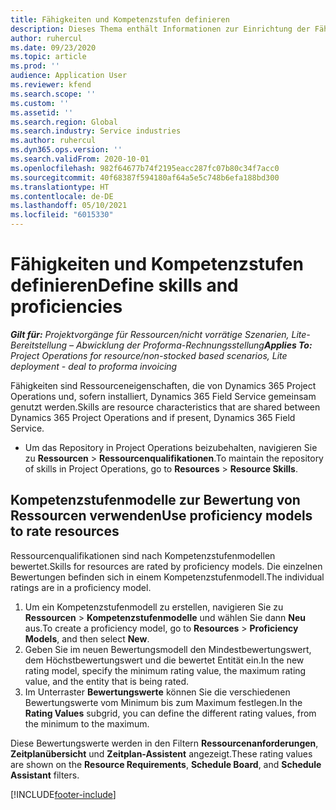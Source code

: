 ```yaml
---
title: Fähigkeiten und Kompetenzstufen definieren
description: Dieses Thema enthält Informationen zur Einrichtung der Fähigkeiten und Kompetenzstufenmodelle, um Ressourcen zu bewerten.
author: ruhercul
ms.date: 09/23/2020
ms.topic: article
ms.prod: ''
audience: Application User
ms.reviewer: kfend
ms.search.scope: ''
ms.custom: ''
ms.assetid: ''
ms.search.region: Global
ms.search.industry: Service industries
ms.author: ruhercul
ms.dyn365.ops.version: ''
ms.search.validFrom: 2020-10-01
ms.openlocfilehash: 982f64677b74f2195eacc287fc07b80c34f7acc0
ms.sourcegitcommit: 40f68387f594180af64a5e5c748b6efa188bd300
ms.translationtype: HT
ms.contentlocale: de-DE
ms.lasthandoff: 05/10/2021
ms.locfileid: "6015330"
---
```

# <a name="define-skills-and-proficiencies"></a><span data-ttu-id="82876-103">Fähigkeiten und Kompetenzstufen definieren</span><span class="sxs-lookup"><span data-stu-id="82876-103">Define skills and proficiencies</span></span>

<span data-ttu-id="82876-104">_**Gilt für:** Projektvorgänge für Ressourcen/nicht vorrätige Szenarien, Lite-Bereitstellung – Abwicklung der Proforma-Rechnungsstellung_</span><span class="sxs-lookup"><span data-stu-id="82876-104">_**Applies To:** Project Operations for resource/non-stocked based scenarios, Lite deployment - deal to proforma invoicing_</span></span>

<span data-ttu-id="82876-105">Fähigkeiten sind Ressourceneigenschaften, die von Dynamics 365 Project Operations und, sofern installiert, Dynamics 365 Field Service gemeinsam genutzt werden.</span><span class="sxs-lookup"><span data-stu-id="82876-105">Skills are resource characteristics that are shared between Dynamics 365 Project Operations and if present, Dynamics 365 Field Service.</span></span> 

- <span data-ttu-id="82876-106">Um das Repository in Project Operations beizubehalten, navigieren Sie zu **Ressourcen** \> **Ressourcenqualifikationen**.</span><span class="sxs-lookup"><span data-stu-id="82876-106">To maintain the repository of skills in Project Operations, go to **Resources** \> **Resource Skills**.</span></span> 

## <a name="use-proficiency-models-to-rate-resources"></a><span data-ttu-id="82876-107">Kompetenzstufenmodelle zur Bewertung von Ressourcen verwenden</span><span class="sxs-lookup"><span data-stu-id="82876-107">Use proficiency models to rate resources</span></span>

<span data-ttu-id="82876-108">Ressourcenqualifikationen sind nach Kompetenzstufenmodellen bewertet.</span><span class="sxs-lookup"><span data-stu-id="82876-108">Skills for resources are rated by proficiency models.</span></span> <span data-ttu-id="82876-109">Die einzelnen Bewertungen befinden sich in einem Kompetenzstufenmodell.</span><span class="sxs-lookup"><span data-stu-id="82876-109">The individual ratings are in a proficiency model.</span></span> 

1. <span data-ttu-id="82876-110">Um ein Kompetenzstufenmodell zu erstellen, navigieren Sie zu **Ressourcen** \> **Kompetenzstufenmodelle** und wählen Sie dann **Neu** aus.</span><span class="sxs-lookup"><span data-stu-id="82876-110">To create a proficiency model, go to **Resources** \> **Proficiency Models**, and then select **New**.</span></span>
2. <span data-ttu-id="82876-111">Geben Sie im neuen Bewertungsmodell den Mindestbewertungswert, dem Höchstbewertungswert und die bewertet Entität ein.</span><span class="sxs-lookup"><span data-stu-id="82876-111">In the new rating model, specify the minimum rating value, the maximum rating value, and the entity that is being rated.</span></span>
3. <span data-ttu-id="82876-112">Im Unterraster **Bewertungswerte** können Sie die verschiedenen Bewertungswerte vom Minimum bis zum Maximum festlegen.</span><span class="sxs-lookup"><span data-stu-id="82876-112">In the **Rating Values** subgrid, you can define the different rating values, from the minimum to the maximum.</span></span>


<span data-ttu-id="82876-113">Diese Bewertungswerte werden in den Filtern **Ressourcenanforderungen**, **Zeitplanübersicht** und **Zeitplan-Assistent** angezeigt.</span><span class="sxs-lookup"><span data-stu-id="82876-113">These rating values are shown on the **Resource Requirements**, **Schedule Board**, and **Schedule Assistant** filters.</span></span>


[!INCLUDE[footer-include](../includes/footer-banner.md)]